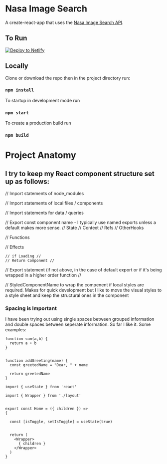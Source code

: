 # Nasa Image Search

A create-react-app that uses the [Nasa Image Search API](https://images.nasa.gov/docs/images.nasa.gov_api_docs.pdf).

## To Run

[![Deploy to Netlify](https://www.netlify.com/img/deploy/button.svg)](https://app.netlify.com/start/deploy?repository=https://github.com/jessejburton/nasa-image-search)

## Locally

Clone or download the repo then in the project directory run:
### `npm install`

To startup in development mode run
### `npm start`

To create a production build run
### `npm build`

# Project Anatomy
## I try to keep my React component structure set up as follows:

// Import statements of node_modules

// Import statements of local files / components

// Import statements for data / queries


// Export const component name - I typically use named exports unless a default makes more sense.
	// State
 	// Context
	// Refs
	// OtherHooks

  // Functions

  // Effects

	// if Loading //
	// Return Component //

// Export statement (if not above, in the case of default export or if it's being wrapped in a higher
order function //

// StyledComponentName to wrap the compenent if local styles are required. Makes for quick development but I like to move the visual styles to a style sheet and keep the structural ones in the component

### Spacing is Important
I have been trying out using single spaces between grouped information and double spaces between seperate information. So far I like it. Some examples:

```
function sum(a,b) {
  return a + b
}


function addGreeting(name) {
  const greetedName = "Dear, " + name

  return greetedName
}
```

```
import { useState } from 'react'

import { Wrapper } from './layout'


export const Home = ({ children }) =>
{

  const [isToggle, setIsToggle] = useState(true)


  return (
    <Wrapper>
      { children }
    </Wrapper>
  )
}
```